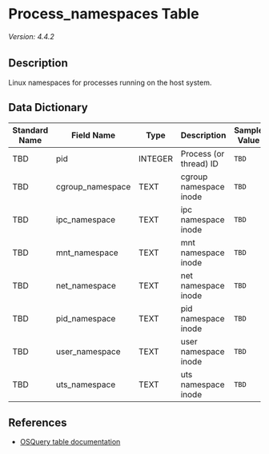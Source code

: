 # Process_namespaces Table
###### Version: 4.4.2

## Description
Linux namespaces for processes running on the host system.

## Data Dictionary
|Standard Name|Field Name|Type|Description|Sample Value|
|---|---|---|---|---|
|TBD|pid|INTEGER|Process (or thread) ID|`TBD`|
|TBD|cgroup_namespace|TEXT|cgroup namespace inode|`TBD`|
|TBD|ipc_namespace|TEXT|ipc namespace inode|`TBD`|
|TBD|mnt_namespace|TEXT|mnt namespace inode|`TBD`|
|TBD|net_namespace|TEXT|net namespace inode|`TBD`|
|TBD|pid_namespace|TEXT|pid namespace inode|`TBD`|
|TBD|user_namespace|TEXT|user namespace inode|`TBD`|
|TBD|uts_namespace|TEXT|uts namespace inode|`TBD`|

## References
* [OSQuery table documentation](https://osquery.io/schema/current#process_namespaces)
